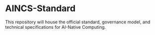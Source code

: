 # AINCS-Standard
This repository will house the official standard, governance model, and technical specifications for AI-Native Computing.
